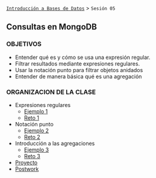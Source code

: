 [`Introducción a Bases de Datos`](../Readme.md) > `Sesión 05`

## Consultas en MongoDB

### OBJETIVOS

- Entender qué es y cómo se usa una expresión regular.
- Filtrar resultados mediante expresiones regulares.
- Usar la notación punto para filtrar objetos anidados
- Entender de manera básica qué es una agregación

### ORGANIZACION DE LA CLASE

- Expresiones regulares
   - [Ejemplo 1](Ejemplo-01/Readme.md)
   - [Reto 1](Reto-01/Readme.md)
- Notación punto
   - [Ejemplo 2](Ejemplo-02/Readme.md)
   - [Reto 2](Reto-02/Readme.md)
- Introducción a las agregaciones
   - [Ejemplo 3](Ejemplo-03/Readme.md)
   - [Reto 3](Reto-03/Readme.md)
- [Proyecto](Proyecto/Readme.md)
- [Postwork](Postwork/Readme.md)
